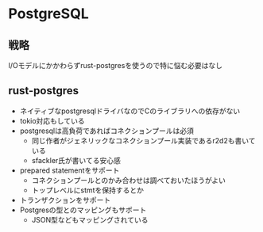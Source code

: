 # PostgreSQL

## 戦略

I/Oモデルにかかわらずrust-postgresを使うので特に悩む必要はなし

## rust-postgres

- ネイティブなpostgresqlドライバなのでCのライブラリへの依存がない
- tokio対応もしている
- postgresqlは高負荷であればコネクションプールは必須
  - 同じ作者がジェネリックなコネクションプール実装であるr2d2も書いている
  - sfackler氏が書いてる安心感
- prepared statementをサポート
  - コネクションプールとのかみ合わせは調べておいたほうがよい
  - トップレベルにstmtを保持するとか
- トランザクションをサポート
- Postgresの型とのマッピングもサポート
  - JSON型などもマッピングされている
